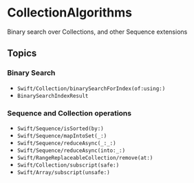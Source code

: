 # CollectionAlgorithms

<!--
#
# This source file is part of the Stanford Spezi open-source project
#
# SPDX-FileCopyrightText: 2025 Stanford University and the project authors (see CONTRIBUTORS.md)
#
# SPDX-License-Identifier: MIT
#       
-->

Binary search over Collections, and other Sequence extensions 

## Topics

### Binary Search
- ``Swift/Collection/binarySearchForIndex(of:using:)``
- ``BinarySearchIndexResult``

### Sequence and Collection operations
- ``Swift/Sequence/isSorted(by:)``
- ``Swift/Sequence/mapIntoSet(_:)``
- ``Swift/Sequence/reduceAsync(_:_:)``
- ``Swift/Sequence/reduceAsync(into:_:)``
- ``Swift/RangeReplaceableCollection/remove(at:)``
- ``Swift/Collection/subscript(safe:)``
- ``Swift/Array/subscript(unsafe:)``
